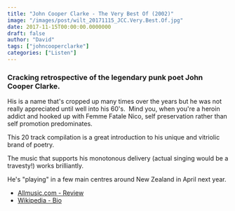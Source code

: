 ```yaml
---
title: "John Cooper Clarke - The Very Best Of (2002)"
image: "/images/post/wilt_20171115_JCC.Very.Best.Of.jpg"
date: 2017-11-15T00:00:00.0000000
draft: false
author: "David"
tags: ["johncooperclarke"]
categories: ["Listen"]
---
```

### Cracking retrospective of the legendary punk poet John Cooper Clarke.

 His is a name that's cropped up many times over the years but he was not really appreciated until well into his 60's.  Mind you, when you're a heroin addict and hooked up with Femme Fatale Nico, self preservation rather than self promotion predominates.

 This 20 track compilation is a great introduction to his unique and vitriolic brand of poetry.

 The music that supports his monotonous delivery (actual singing would be a travesty!) works brilliantly.

 He's "playing" in a few main centres around New Zealand in April next year. 

-  [Allmusic.com - Review](https://www.allmusic.com/artist/john-cooper-clarke-mn0000216212/biography)
-  [Wikipedia - Bio](https://en.wikipedia.org/wiki/John_Cooper_Clarke)
